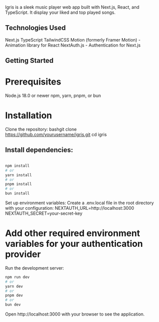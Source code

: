 Igris is a sleek music player web app built with Next.js, React, and TypeScript. It display your liked and top played songs.

## Technologies Used

Next.js
TypeScript
TailwindCSS
Motion (formerly Framer Motion) - Animation library for React
NextAuth.js - Authentication for Next.js

## Getting Started

# Prerequisites

Node.js 18.0 or newer
npm, yarn, pnpm, or bun

# Installation

Clone the repository:
bashgit clone https://github.com/yourusername/igris.git
cd igris

## Install dependencies:

```bash

npm install
# or
yarn install
# or
pnpm install
# or
bun install
```

Set up environment variables:
Create a .env.local file in the root directory with your configuration:
NEXTAUTH_URL=http://localhost:3000
NEXTAUTH_SECRET=your-secret-key

# Add other required environment variables for your authentication provider

Run the development server:

```bash
npm run dev
# or
yarn dev
# or
pnpm dev
# or
bun dev
```

Open http://localhost:3000 with your browser to see the application.
